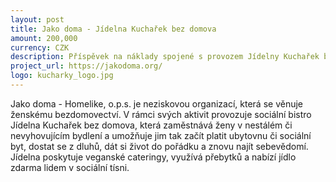 ```yaml
---
layout: post
title: Jako doma - Jídelna Kuchařek bez domova
amount: 200,000
currency: CZK
description: Příspěvek na náklady spojené s provozem Jídelny Kuchařek bez domova
project_url: https://jakodoma.org/
logo: kucharky_logo.jpg
---
```


Jako doma - Homelike, o.p.s. je neziskovou organizací, která se věnuje ženskému bezdomovectví. V rámci svých aktivit provozuje sociální bistro Jídelna Kuchařek bez domova, která zaměstnává ženy v nestálém či nevyhovujícím bydlení a umožňuje jim tak začít platit
ubytovnu či sociální byt, dostat se z dluhů, dát si život do pořádku a znovu najít sebevědomí. Jídelna poskytuje veganské cateringy, využívá přebytků a nabízí jídlo zdarma lidem v sociální tísni.

